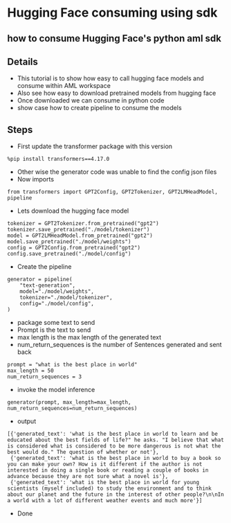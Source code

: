 # Hugging Face consuming using sdk

## how to consume Hugging Face's python aml sdk

## Details

- This tutorial is to show how easy to call hugging face models and consume within AML workspace
- Also see how easy to download pretrained models from hugging face
- Once downloaded we can consume in python code
- show case how to create pipeline to consume the models

## Steps

- First update the transformer package with this version

```
%pip install transformers==4.17.0
```

- Other wise the generator code was unable to find the config json files
- Now imports

```
from transformers import GPT2Config, GPT2Tokenizer, GPT2LMHeadModel, pipeline
```

- Lets download the hugging face model

```
tokenizer = GPT2Tokenizer.from_pretrained("gpt2")
tokenizer.save_pretrained("./model/tokenizer")
model = GPT2LMHeadModel.from_pretrained("gpt2")
model.save_pretrained("./model/weights")
config = GPT2Config.from_pretrained("gpt2")
config.save_pretrained("./model/config")
```

- Create the pipeline

```
generator = pipeline(
    "text-generation",
    model="./model/weights",
    tokenizer="./model/tokenizer",
    config="./model/config",
)
```

- package some text to send
- Prompt is the text to send
- max length is the max length of the generated text
- num_return_sequences is the number of Sentences generated and sent back

```
prompt = "what is the best place in world"
max_length = 50
num_return_sequences = 3
```

- invoke the model inference

```
generator(prompt, max_length=max_length, num_return_sequences=num_return_sequences)
```

- output

```
[{'generated_text': 'what is the best place in world to learn and be educated about the best fields of life?" he asks. "I believe that what is considered what is considered to be more dangerous is not what the best would do." The question of whether or not'},
 {'generated_text': 'what is the best place in world to buy a book so you can make your own? How is it different if the author is not interested in doing a single book or reading a couple of books in advance because they are not sure what a novel is'},
 {'generated_text': 'what is the best place in world for young scientists (myself included) to study the environment and to think about our planet and the future in the interest of other people?\n\nIn a world with a lot of different weather events and much more'}]
```

- Done
